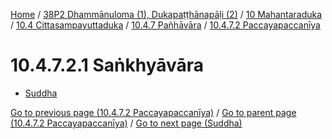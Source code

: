 
[Home](/) / [38P2 Dhammānuloma (1), Dukapaṭṭhānapāḷi (2)](../../../...md) / [10 Mahantaraduka](../../...md) / [10.4 Cittasampayuttaduka](../...md) / [10.4.7 Pañhāvāra](...md) / [10.4.7.2 Paccayapaccanīya](../38P2/10/10.4/10.4.7/10.4.7.2.md)

# 10.4.7.2.1 Saṅkhyāvāra

* [Suddha](10.4.7.2.1/Suddha.md)

[Go to previous page (10.4.7.2 Paccayapaccanīya)](../38P2/10/10.4/10.4.7/10.4.7.2.md) / [Go to parent page (10.4.7.2 Paccayapaccanīya)](../38P2/10/10.4/10.4.7/10.4.7.2.md) / [Go to next page (Suddha)](10.4.7.2.1/Suddha.md)


